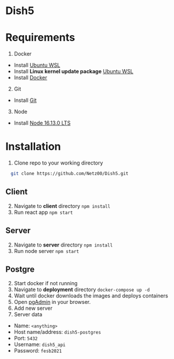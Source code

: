 # Dish5


# Requirements

1. Docker
- Install [Ubuntu WSL](https://www.microsoft.com/hr-hr/p/ubuntu-1804-lts/9n9tngvndl3q?activetab=pivot:overviewtab)
- Install **Linux kernel update package** [Ubuntu WSL](https://wslstorestorage.blob.core.windows.net/wslblob/wsl_update_x64.msi)
- Install [Docker](https://www.docker.com/get-started)

2. Git
- Install [Git](https://git-scm.com/downloads)

3. Node
- Install [Node 16.13.0 LTS](https://nodejs.org/en/)

# Installation

1. Clone repo to your working directory

```bash
  git clone https://github.com/Netz00/Dish5.git
```

## Client

2. Navigate to __client__ directory `npm install`
3. Run react app `npm start`

## Server

2. Navigate to __server__ directory `npm install`
3. Run node server `npm start`


## Postgre

2. Start docker if not running
3. Navigate to __deployment__ directory `docker-compose up -d`
4. Wait until docker downloads the images and deploys containers
5. Open [pgAdmin](http://localhost:5050/) in your browser.
6. Add new server
7. Server data
- Name: `<anything>`
- Host name/address: `dish5-postgres`
- Port: `5432`
- Username: `dish5_api`
- Password: `fesb2021`
